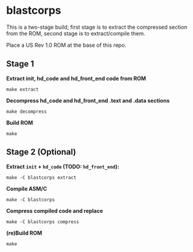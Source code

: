 # blastcorps

This is a two-stage build; first stage is to extract the compressed section from the ROM, second stage is to extract/compile them.

Place a US Rev 1.0 ROM at the base of this repo.

## Stage 1

**Extract init, hd_code and hd_front_end code from ROM**
```
make extract
```
**Decompress hd_code and hd_front_end .text and .data sections**
```
make decompress
```
**Build ROM**
```
make
```

## Stage 2 (Optional)

**Extract `init` + `hd_code` (TODO: `hd_front_end`):**
```
make -C blastcorps extract
```
**Compile ASM/C**
```
make -C blastcorps
```
**Compress compiled code and replace**
```
make -C blastcorps compress
```
**(re)Build ROM**
```
make
```
